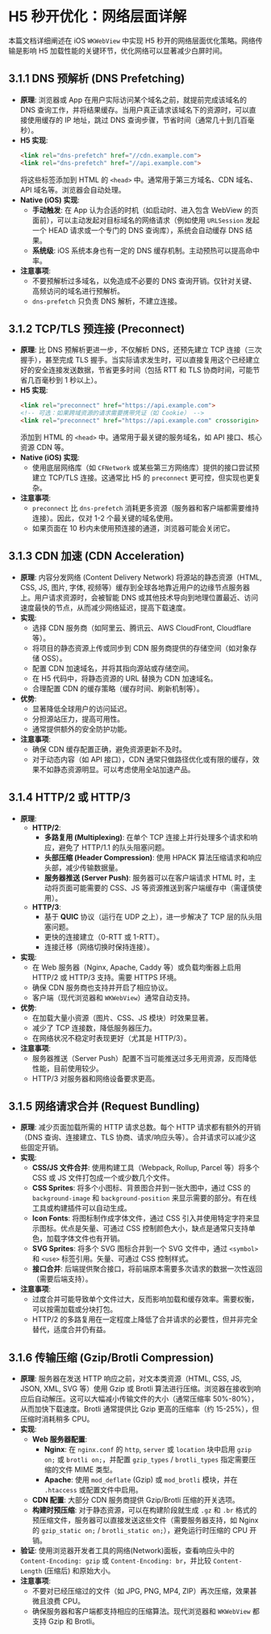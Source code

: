 # H5 秒开优化：网络层面详解

本篇文档详细阐述在 iOS `WKWebView` 中实现 H5 秒开的网络层面优化策略。网络传输是影响 H5 加载性能的关键环节，优化网络可以显著减少白屏时间。

## 3.1.1 DNS 预解析 (DNS Prefetching)

*   **原理**: 浏览器或 App 在用户实际访问某个域名之前，就提前完成该域名的 DNS 查询工作，并将结果缓存。当用户真正请求该域名下的资源时，可以直接使用缓存的 IP 地址，跳过 DNS 查询步骤，节省时间（通常几十到几百毫秒）。
*   **H5 实现**:
    ```html
    <link rel="dns-prefetch" href="//cdn.example.com">
    <link rel="dns-prefetch" href="//api.example.com">
    ```
    将这些标签添加到 HTML 的 `<head>` 中。通常用于第三方域名、CDN 域名、API 域名等。浏览器会自动处理。
*   **Native (iOS) 实现**:
    *   **手动触发**: 在 App 认为合适的时机（如启动时、进入包含 WebView 的页面前），可以主动发起对目标域名的网络请求（例如使用 `URLSession` 发起一个 HEAD 请求或一个专门的 DNS 查询库），系统会自动缓存 DNS 结果。
    *   **系统级**: iOS 系统本身也有一定的 DNS 缓存机制。主动预热可以提高命中率。
*   **注意事项**:
    *   不要预解析过多域名，以免造成不必要的 DNS 查询开销。仅针对关键、高频访问的域名进行预解析。
    *   `dns-prefetch` 只负责 DNS 解析，不建立连接。

## 3.1.2 TCP/TLS 预连接 (Preconnect)

*   **原理**: 比 DNS 预解析更进一步，不仅解析 DNS，还预先建立 TCP 连接（三次握手），甚至完成 TLS 握手。当实际请求发生时，可以直接复用这个已经建立好的安全连接发送数据，节省更多时间（包括 RTT 和 TLS 协商时间，可能节省几百毫秒到 1 秒以上）。
*   **H5 实现**:
    ```html
    <link rel="preconnect" href="https://api.example.com">
    <!-- 可选：如果跨域资源的请求需要携带凭证（如 Cookie） -->
    <link rel="preconnect" href="https://api.example.com" crossorigin>
    ```
    添加到 HTML 的 `<head>` 中。通常用于最关键的服务域名，如 API 接口、核心资源 CDN 等。
*   **Native (iOS) 实现**:
    *   使用底层网络库（如 `CFNetwork` 或某些第三方网络库）提供的接口尝试预建立 TCP/TLS 连接。这通常比 H5 的 `preconnect` 更可控，但实现也更复杂。
*   **注意事项**:
    *   `preconnect` 比 `dns-prefetch` 消耗更多资源（服务器和客户端都需要维持连接）。因此，仅对 1-2 个最关键的域名使用。
    *   如果页面在 10 秒内未使用预连接的通道，浏览器可能会关闭它。

## 3.1.3 CDN 加速 (CDN Acceleration)

*   **原理**: 内容分发网络 (Content Delivery Network) 将源站的静态资源（HTML, CSS, JS, 图片, 字体, 视频等）缓存到全球各地靠近用户的边缘节点服务器上。用户请求资源时，会被智能 DNS 或其他技术导向到地理位置最近、访问速度最快的节点，从而减少网络延迟，提高下载速度。
*   **实现**:
    *   选择 CDN 服务商（如阿里云、腾讯云、AWS CloudFront, Cloudflare 等）。
    *   将项目的静态资源上传或同步到 CDN 服务商提供的存储空间（如对象存储 OSS）。
    *   配置 CDN 加速域名，并将其指向源站或存储空间。
    *   在 H5 代码中，将静态资源的 URL 替换为 CDN 加速域名。
    *   合理配置 CDN 的缓存策略（缓存时间、刷新机制等）。
*   **优势**:
    *   显著降低全球用户的访问延迟。
    *   分担源站压力，提高可用性。
    *   通常提供额外的安全防护功能。
*   **注意事项**:
    *   确保 CDN 缓存配置正确，避免资源更新不及时。
    *   对于动态内容（如 API 接口），CDN 通常只做路径优化或有限的缓存，效果不如静态资源明显。可以考虑使用全站加速产品。

## 3.1.4 HTTP/2 或 HTTP/3

*   **原理**:
    *   **HTTP/2**:
        *   **多路复用 (Multiplexing)**: 在单个 TCP 连接上并行处理多个请求和响应，避免了 HTTP/1.1 的队头阻塞问题。
        *   **头部压缩 (Header Compression)**: 使用 HPACK 算法压缩请求和响应头部，减少传输数据量。
        *   **服务器推送 (Server Push)**: 服务器可以在客户端请求 HTML 时，主动将页面可能需要的 CSS、JS 等资源推送到客户端缓存中（需谨慎使用）。
    *   **HTTP/3**:
        *   基于 **QUIC** 协议（运行在 UDP 之上），进一步解决了 TCP 层的队头阻塞问题。
        *   更快的连接建立（0-RTT 或 1-RTT）。
        *   连接迁移（网络切换时保持连接）。
*   **实现**:
    *   在 Web 服务器（Nginx, Apache, Caddy 等）或负载均衡器上启用 HTTP/2 或 HTTP/3 支持。需要 HTTPS 环境。
    *   确保 CDN 服务商也支持并开启了相应协议。
    *   客户端（现代浏览器和 `WKWebView`）通常自动支持。
*   **优势**:
    *   在加载大量小资源（图片、CSS、JS 模块）时效果显著。
    *   减少了 TCP 连接数，降低服务器压力。
    *   在网络状况不稳定时表现更好（尤其是 HTTP/3）。
*   **注意事项**:
    *   服务器推送（Server Push）配置不当可能推送过多无用资源，反而降低性能，目前使用较少。
    *   HTTP/3 对服务器和网络设备要求更高。

## 3.1.5 网络请求合并 (Request Bundling)

*   **原理**: 减少页面加载所需的 HTTP 请求总数。每个 HTTP 请求都有额外的开销（DNS 查询、连接建立、TLS 协商、请求/响应头等）。合并请求可以减少这些固定开销。
*   **实现**:
    *   **CSS/JS 文件合并**: 使用构建工具（Webpack, Rollup, Parcel 等）将多个 CSS 或 JS 文件打包成一个或少数几个文件。
    *   **CSS Sprites**: 将多个小图标、背景图合并到一张大图中，通过 CSS 的 `background-image` 和 `background-position` 来显示需要的部分。有在线工具或构建插件可以自动生成。
    *   **Icon Fonts**: 将图标制作成字体文件，通过 CSS 引入并使用特定字符来显示图标。优点是矢量、可通过 CSS 控制颜色大小，缺点是通常只支持单色，加载字体文件也有开销。
    *   **SVG Sprites**: 将多个 SVG 图标合并到一个 SVG 文件中，通过 `<symbol>` 和 `<use>` 标签引用。矢量、可通过 CSS 控制样式。
    *   **接口合并**: 后端提供聚合接口，将前端原本需要多次请求的数据一次性返回（需要后端支持）。
*   **注意事项**:
    *   过度合并可能导致单个文件过大，反而影响加载和缓存效率。需要权衡，可以按需加载或分块打包。
    *   HTTP/2 的多路复用在一定程度上降低了合并请求的必要性，但并非完全替代，适度合并仍有益。

## 3.1.6 传输压缩 (Gzip/Brotli Compression)

*   **原理**: 服务器在发送 HTTP 响应之前，对文本类资源（HTML, CSS, JS, JSON, XML, SVG 等）使用 Gzip 或 Brotli 算法进行压缩。浏览器在接收到响应后自动解压。这可以大幅减小传输文件的大小（通常压缩率 50%-80%），从而加快下载速度。Brotli 通常提供比 Gzip 更高的压缩率（约 15-25%），但压缩时消耗稍多 CPU。
*   **实现**:
    *   **Web 服务器配置**:
        *   **Nginx**: 在 `nginx.conf` 的 `http`, `server` 或 `location` 块中启用 `gzip on;` 或 `brotli on;`，并配置 `gzip_types` / `brotli_types` 指定需要压缩的文件 MIME 类型。
        *   **Apache**: 使用 `mod_deflate` (Gzip) 或 `mod_brotli` 模块，并在 `.htaccess` 或配置文件中启用。
    *   **CDN 配置**: 大部分 CDN 服务商提供 Gzip/Brotli 压缩的开关选项。
    *   **构建时预压缩**: 对于静态资源，可以在构建阶段就生成 `.gz` 和 `.br` 格式的预压缩文件，服务器可以直接发送这些文件（需要服务器支持，如 Nginx 的 `gzip_static on;` / `brotli_static on;`），避免运行时压缩的 CPU 开销。
*   **验证**: 使用浏览器开发者工具的网络(Network)面板，查看响应头中的 `Content-Encoding: gzip` 或 `Content-Encoding: br`，并比较 `Content-Length` (压缩后) 和原始大小。
*   **注意事项**:
    *   不要对已经压缩过的文件（如 JPG, PNG, MP4, ZIP）再次压缩，效果甚微且浪费 CPU。
    *   确保服务器和客户端都支持相应的压缩算法。现代浏览器和 `WKWebView` 都支持 Gzip 和 Brotli。 